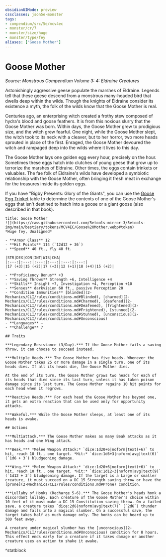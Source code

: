 ```yaml
---
obsidianUIMode: preview
cssclasses: json5e-monster
tags:
- compendium/src/5e/mcv4ec
- monster/cr/7
- monster/size/huge
- monster/type/fey
aliases: ["Goose Mother"]
---
```

# Goose Mother
*Source: Monstrous Compendium Volume 3: 4: Eldraine Creatures*  

Astonishingly aggressive geese populate the marshes of Eldraine. Legends tell that these geese descend from a monstrous many-headed bird that dwells deep within the wilds. Though the knights of Eldraine consider its existence a myth, the folk of the wilds know that the Goose Mother is real.

Centuries ago, an enterprising witch created a frothy stew composed of hydra's blood and goose feathers. It is from this noxious slurry that the Goose Mother was born. Within days, the Goose Mother grew to prodigious size, and the witch grew fearful. One night, while the Goose Mother slept, the witch took to its neck with a cleaver, but to her horror, two more heads sprouted in place of the first. Enraged, the Goose Mother devoured the witch and rampaged deep into the wilds where it lives to this day.

The Goose Mother lays one golden egg every hour, precisely on the hour. Sometimes these eggs hatch into clutches of young geese that grow up to terrorize the marshes of Eldraine. Other times, the eggs contain trinkets or valuables. The fae folk of Eldraine's wilds have developed a symbiotic relationship with the Goose Mother, often bringing it fresh meat in exchange for the treasures inside its golden eggs.

If you have "Bigby Presents: Glory of the Giants", you can use the [Goose Egg Trinket](2-Mechanics/CLI/items/goose-egg-trinket-bgg.md) table to determine the contents of one of the Goose Mother's eggs that isn't destined to hatch into a goose or a giant goose (also described in that book).

```ad-statblock
title: Goose Mother
![](https://raw.githubusercontent.com/5etools-mirror-3/5etools-img/main/bestiary/tokens/MCV4EC/Goose%20Mother.webp#token)
*Huge fey, Unaligned*

- **Armor Class** 12
- **Hit Points** 114 (`12d12 + 36`)
- **Speed** 40 ft., fly 40 ft.

|STR|DEX|CON|INT|WIS|CHA|
|:---:|:---:|:---:|:---:|:---:|:---:|
|17 (+3)|15 (+2)|17 (+3)|12 (+1)|18 (+4)|15 (+2)|

- **Proficiency Bonus** +3
- **Saving Throws** Strength +6, Intelligence +4
- **Skills** Insight +7, Investigation +4, Perception +10
- **Senses** darkvision 60 ft., passive Perception 20
- **Condition Immunities** [blinded](2-Mechanics/CLI/rules/conditions.md#Blinded), [charmed](2-Mechanics/CLI/rules/conditions.md#Charmed), [deafened](2-Mechanics/CLI/rules/conditions.md#Deafened), [frightened](2-Mechanics/CLI/rules/conditions.md#Frightened), [stunned](2-Mechanics/CLI/rules/conditions.md#Stunned), [unconscious](2-Mechanics/CLI/rules/conditions.md#Unconscious)
- **Languages** —
- **Challenge** 7

## Traits

***Legendary Resistance (3/Day).*** If the Goose Mother fails a saving throw, it can choose to succeed instead.

***Multiple Heads.*** The Goose Mother has five heads. Whenever the Goose Mother takes 25 or more damage in a single turn, one of its heads dies. If all its heads die, the Goose Mother dies.

At the end of its turn, the Goose Mother grows two heads for each of its heads that died since its last turn, unless it has taken poison damage since its last turn. The Goose Mother regains 10 hit points for each head when it regrows.

***Reactive Heads.*** For each head the Goose Mother has beyond one, it gets an extra reaction that can be used only for opportunity attacks.

***Wakeful.*** While the Goose Mother sleeps, at least one of its heads is awake.

## Actions

***Multiattack.*** The Goose Mother makes as many Beak attacks as it has heads and one Wing attack.

***Beak.*** *Melee Weapon Attack:* `dice:1d20+6|noform|text(+6)` to hit, reach 10 ft., one target. *Hit:* `dice:1d6+3|noform|avg|text(6)` (`1d6 + 3`) bludgeoning damage.

***Wing.*** *Melee Weapon Attack:* `dice:1d20+6|noform|text(+6)` to hit, reach 10 ft., one target. *Hit:* `dice:1d12+3|noform|avg|text(9)` (`1d12 + 3`) bludgeoning damage. If the target is a Large or smaller creature, it must succeed on a DC 15 Strength saving throw or have the [prone](2-Mechanics/CLI/rules/conditions.md#Prone) condition.

***Lullaby of Honks (Recharge 5-6).*** The Goose Mother's heads honk a discordant lullaby. Each creature of the Goose Mother's choice within 10 feet of it must make a DC 15 Constitution saving throw. On a failed save, a creature takes `dice:2d6|noform|avg|text(7)` (`2d6`) thunder damage and falls into a magical slumber. On a successful save, the target takes half as much damage only. The honks can be heard up to 300 feet away.

A creature under magical slumber has the [unconscious](2-Mechanics/CLI/rules/conditions.md#Unconscious) condition for 8 hours. This effect ends early for a creature if it takes damage or another creature uses an action to shake it awake.
```
^statblock
